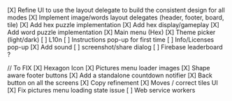 [X] Refine UI to use the layout delegate to build the consistent design for all modes
[X] Implement image/words layout delegates (header, footer, board, tile)
[X] Add hex puzzle implementation
[X] Add hex display/gameplay
[X] Add word puzzle implementation
[X] Main menu (Hex)
[X] Theme picker (light/dark)
[ ] L10n
[ ] Instructions pop-up for first time
[ ] Info/Licenses pop-up
[X] Add sound
[ ] screenshot/share dialog
[ ] Firebase leaderboard ?

// To FIX
[X] Hexagon Icon
[X] Pictures menu loader images
[X] Shape aware footer buttons 
[X] Add a standalone countdown notifier
[X] Back button on all the screens
[X] Copy refinement
[X] Moves / correct tiles UI
[X] Fix pictures menu loading state issue 
[ ] Web service workers